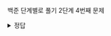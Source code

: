 백준 단계별로 풀기  2단계 4번째 문제
<details>
   <summary> 정답 </summary>
   <div markdown= "1">
   ![image](https://user-images.githubusercontent.com/61142803/121347756-83ca8e00-c962-11eb-87ad-88f18c21ad7f.png)
   </div>
   </details>


